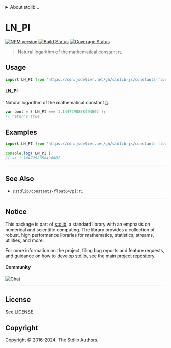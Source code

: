 <!--

@license Apache-2.0

Copyright (c) 2018 The Stdlib Authors.

Licensed under the Apache License, Version 2.0 (the "License");
you may not use this file except in compliance with the License.
You may obtain a copy of the License at

   http://www.apache.org/licenses/LICENSE-2.0

Unless required by applicable law or agreed to in writing, software
distributed under the License is distributed on an "AS IS" BASIS,
WITHOUT WARRANTIES OR CONDITIONS OF ANY KIND, either express or implied.
See the License for the specific language governing permissions and
limitations under the License.

-->


<details>
  <summary>
    About stdlib...
  </summary>
  <p>We believe in a future in which the web is a preferred environment for numerical computation. To help realize this future, we've built stdlib. stdlib is a standard library, with an emphasis on numerical and scientific computation, written in JavaScript (and C) for execution in browsers and in Node.js.</p>
  <p>The library is fully decomposable, being architected in such a way that you can swap out and mix and match APIs and functionality to cater to your exact preferences and use cases.</p>
  <p>When you use stdlib, you can be absolutely certain that you are using the most thorough, rigorous, well-written, studied, documented, tested, measured, and high-quality code out there.</p>
  <p>To join us in bringing numerical computing to the web, get started by checking us out on <a href="https://github.com/stdlib-js/stdlib">GitHub</a>, and please consider <a href="https://opencollective.com/stdlib">financially supporting stdlib</a>. We greatly appreciate your continued support!</p>
</details>

# LN_PI

[![NPM version][npm-image]][npm-url] [![Build Status][test-image]][test-url] [![Coverage Status][coverage-image]][coverage-url] <!-- [![dependencies][dependencies-image]][dependencies-url] -->

> Natural logarithm of the mathematical constant [π][pi].



<section class="usage">

## Usage

```javascript
import LN_PI from 'https://cdn.jsdelivr.net/gh/stdlib-js/constants-float64-ln-pi@deno/mod.js';
```

#### LN_PI

Natural logarithm of the mathematical constant [π][pi].

```javascript
var bool = ( LN_PI === 1.1447298858494002 );
// returns true
```

</section>

<!-- /.usage -->

<section class="examples">

## Examples

<!-- TODO: better example -->

<!-- eslint no-undef: "error" -->

```javascript
import LN_PI from 'https://cdn.jsdelivr.net/gh/stdlib-js/constants-float64-ln-pi@deno/mod.js';

console.log( LN_PI );
// => 1.1447298858494002
```

</section>

<!-- /.examples -->

<!-- C interface documentation. -->



<!-- Section for related `stdlib` packages. Do not manually edit this section, as it is automatically populated. -->

<section class="related">

* * *

## See Also

-   <span class="package-name">[`@stdlib/constants-float64/pi`][@stdlib/constants/float64/pi]</span><span class="delimiter">: </span><span class="description">π.</span>

</section>

<!-- /.related -->

<!-- Section for all links. Make sure to keep an empty line after the `section` element and another before the `/section` close. -->


<section class="main-repo" >

* * *

## Notice

This package is part of [stdlib][stdlib], a standard library with an emphasis on numerical and scientific computing. The library provides a collection of robust, high performance libraries for mathematics, statistics, streams, utilities, and more.

For more information on the project, filing bug reports and feature requests, and guidance on how to develop [stdlib][stdlib], see the main project [repository][stdlib].

#### Community

[![Chat][chat-image]][chat-url]

---

## License

See [LICENSE][stdlib-license].


## Copyright

Copyright &copy; 2016-2024. The Stdlib [Authors][stdlib-authors].

</section>

<!-- /.stdlib -->

<!-- Section for all links. Make sure to keep an empty line after the `section` element and another before the `/section` close. -->

<section class="links">

[npm-image]: http://img.shields.io/npm/v/@stdlib/constants-float64-ln-pi.svg
[npm-url]: https://npmjs.org/package/@stdlib/constants-float64-ln-pi

[test-image]: https://github.com/stdlib-js/constants-float64-ln-pi/actions/workflows/test.yml/badge.svg?branch=v0.2.0
[test-url]: https://github.com/stdlib-js/constants-float64-ln-pi/actions/workflows/test.yml?query=branch:v0.2.0

[coverage-image]: https://img.shields.io/codecov/c/github/stdlib-js/constants-float64-ln-pi/main.svg
[coverage-url]: https://codecov.io/github/stdlib-js/constants-float64-ln-pi?branch=main

<!--

[dependencies-image]: https://img.shields.io/david/stdlib-js/constants-float64-ln-pi.svg
[dependencies-url]: https://david-dm.org/stdlib-js/constants-float64-ln-pi/main

-->

[chat-image]: https://img.shields.io/gitter/room/stdlib-js/stdlib.svg
[chat-url]: https://app.gitter.im/#/room/#stdlib-js_stdlib:gitter.im

[stdlib]: https://github.com/stdlib-js/stdlib

[stdlib-authors]: https://github.com/stdlib-js/stdlib/graphs/contributors

[umd]: https://github.com/umdjs/umd
[es-module]: https://developer.mozilla.org/en-US/docs/Web/JavaScript/Guide/Modules

[deno-url]: https://github.com/stdlib-js/constants-float64-ln-pi/tree/deno
[deno-readme]: https://github.com/stdlib-js/constants-float64-ln-pi/blob/deno/README.md
[umd-url]: https://github.com/stdlib-js/constants-float64-ln-pi/tree/umd
[umd-readme]: https://github.com/stdlib-js/constants-float64-ln-pi/blob/umd/README.md
[esm-url]: https://github.com/stdlib-js/constants-float64-ln-pi/tree/esm
[esm-readme]: https://github.com/stdlib-js/constants-float64-ln-pi/blob/esm/README.md
[branches-url]: https://github.com/stdlib-js/constants-float64-ln-pi/blob/main/branches.md

[stdlib-license]: https://raw.githubusercontent.com/stdlib-js/constants-float64-ln-pi/main/LICENSE

[pi]: https://en.wikipedia.org/wiki/Pi

<!-- <related-links> -->

[@stdlib/constants/float64/pi]: https://github.com/stdlib-js/constants-float64-pi/tree/deno

<!-- </related-links> -->

</section>

<!-- /.links -->
